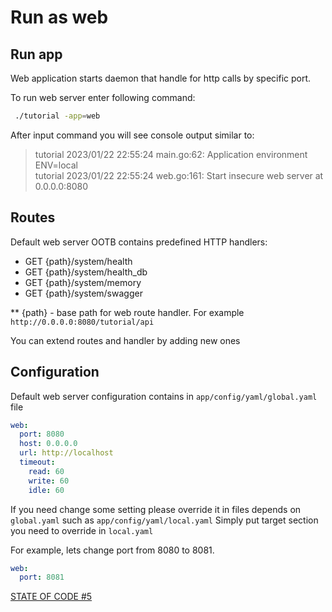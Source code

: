 # Run as web

## Run app
Web application starts daemon that handle for http calls by specific port.

To run web server enter following command:

```bash
 ./tutorial -app=web
```

After input command you will see console output similar to:

>tutorial 2023/01/22 22:55:24 main.go:62: Application environment ENV=local<br>
tutorial 2023/01/22 22:55:24 web.go:161: Start insecure web server at 0.0.0.0:8080

## Routes
Default web server OOTB contains predefined HTTP handlers:

- GET {path}/system/health
- GET {path}/system/health_db
- GET {path}/system/memory
- GET {path}/system/swagger

** {path} - base path for web route handler. For example `http://0.0.0.0:8080/tutorial/api`

You can extend routes and handler by adding new ones

## Configuration
Default web server configuration contains in `app/config/yaml/global.yaml` file
```yaml
web:
  port: 8080
  host: 0.0.0.0
  url: http://localhost
  timeout:
    read: 60
    write: 60
    idle: 60
```
If you need change some setting please override it in files depends on `global.yaml` such as `app/config/yaml/local.yaml`
Simply put target section you need to override in `local.yaml` 

For example, lets change port from 8080 to 8081.
```yaml
web:
  port: 8081
```

[STATE OF CODE #5](https://github.com/dimonrus/tutorial/commit/f1574de534924b676d384bbe2d8225c5d80510e3)